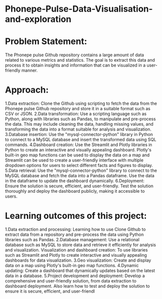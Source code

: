 # Phonepe-Pulse-Data-Visualisation-and-exploration

# Problem Statement:
The Phonepe pulse Github repository contains a large amount of data related to various metrics and statistics. The goal is to extract this data and process it to obtain insights and information that can be visualized in a user-friendly manner.

# Approach:
1.Data extraction: Clone the Github using scripting to fetch the data from the Phonepe pulse Github repository and store it in a suitable 
                   format such as CSV or JSON.
2.Data transformation: Use a scripting language such as Python, along with libraries such as Pandas, to manipulate and pre-process the 
                       data. This may include cleaning the data, handling missing values, and transforming the data into a format 
                       suitable for analysis and visualization.
3.Database insertion: Use the "mysql-connector-python" library in Python to connect to a MySQL database and insert the transformed data 
                      using SQL commands.
4.Dashboard creation: Use the Streamlit and Plotly libraries in Python to create an interactive and visually appealing dashboard. 
                      Plotly's built-in geo map functions can be used to display the data on a map and Streamlit can be used to create a 
                      user-friendly interface with multiple dropdown options for users to select different facts and figures to display.
5.Data retrieval: Use the "mysql-connector-python" library to connect to the MySQL database and fetch the data into a Pandas dataframe. 
                  Use the data in the dataframe to update the dashboard dynamically.
6.Deployment: Ensure the solution is secure, efficient, and user-friendly. Test the solution thoroughly and deploy the dashboard 
              publicly, making it accessible to users.

              
# Learning outcomes of this project:
1.Data extraction and processing: Learning how to use Clone Github to extract data from a repository and pre-process the data using 
                                  Python libraries such as Pandas.
2.Database management: Use a relational database such as MySQL to store data and retrieve it efficiently for analysis and visualization.
                       Visualization and dashboard creation: To use libraries such as Streamlit and Plotly to create interactive and 
                       visually appealing dashboards for data visualization.
3.Geo visualization: Create and display data on a map using Plotly's built-in geo map functions.
4.Dynamic updating: Create a dashboard that dynamically updates based on the latest data in a database.
5.Project development and deployment: Develop a comprehensive and user-friendly solution, from data extraction to dashboard deployment. 
                                      Also learn how to test and deploy the solution to ensure it is secure, efficient, and user-friendl
